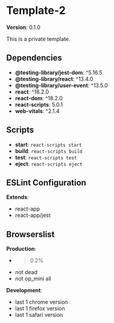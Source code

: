 # Template-2

**Version**: 0.1.0

This is a private template.

## Dependencies

- **@testing-library/jest-dom**: ^5.16.5
- **@testing-library/react**: ^13.4.0
- **@testing-library/user-event**: ^13.5.0
- **react**: ^18.2.0
- **react-dom**: ^18.2.0
- **react-scripts**: 5.0.1
- **web-vitals**: ^2.1.4

## Scripts

- **start**: `react-scripts start`
- **build**: `react-scripts build`
- **test**: `react-scripts test`
- **eject**: `react-scripts eject`

## ESLint Configuration

**Extends**:
- react-app
- react-app/jest

## Browserslist

**Production**:
- >0.2%
- not dead
- not op_mini all

**Development**:
- last 1 chrome version
- last 1 firefox version
- last 1 safari version
